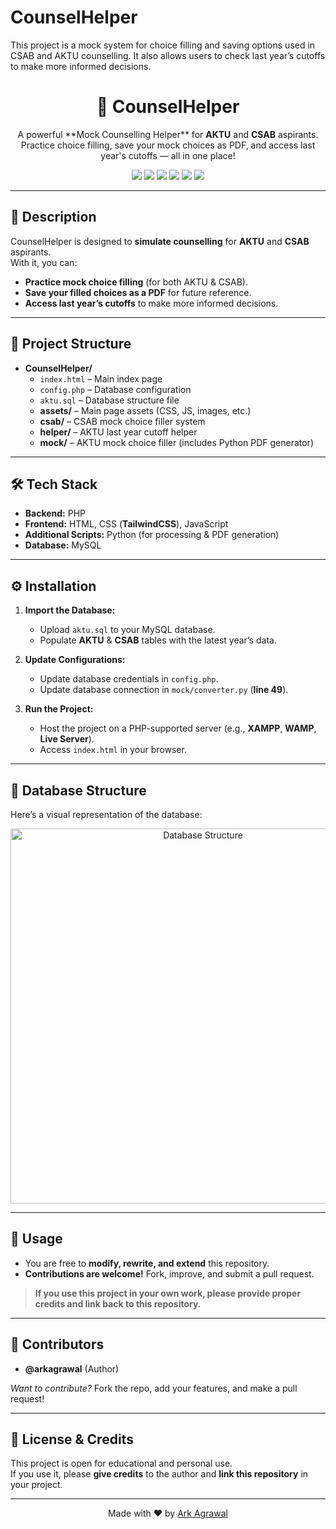 # CounselHelper
This project is a mock system for choice filling and saving options used in CSAB and AKTU counselling. It also allows users to check last year’s cutoffs to make more informed decisions.
<h1 align="center">🧩 CounselHelper</h1>
<p align="center">
A powerful **Mock Counselling Helper** for <b>AKTU</b> and <b>CSAB</b> aspirants.  
Practice choice filling, save your mock choices as PDF, and access last year's cutoffs — all in one place!
</p>

<p align="center">
  <img src="https://img.shields.io/badge/Backend-PHP-blue?style=flat-square">
  <img src="https://img.shields.io/badge/Frontend-HTML%20%7C%20TailwindCSS%20%7C%20JS-green?style=flat-square">
  <img src="https://img.shields.io/badge/Scripts-Python-yellow?style=flat-square">
  <img src="https://img.shields.io/badge/Database-MySQL-orange?style=flat-square">
  <img src="https://img.shields.io/badge/Contributions-Welcome-brightgreen?style=flat-square">
  <img src="https://visitor-badge.laobi.icu/badge?page_id=arkagrawal.CounselHelper&style=flat-square">
</p>

---

## 📖 Description
CounselHelper is designed to **simulate counselling** for **AKTU** and **CSAB** aspirants.  
With it, you can:  
- **Practice mock choice filling** (for both AKTU & CSAB).  
- **Save your filled choices as a PDF** for future reference.  
- **Access last year’s cutoffs** to make more informed decisions.  

---

## 📂 Project Structure

<ul>
  <li><b>CounselHelper/</b>
    <ul>
      <li><code>index.html</code> – Main index page</li>
      <li><code>config.php</code> – Database configuration</li>
      <li><code>aktu.sql</code> – Database structure file</li>
      <li><b>assets/</b> – Main page assets (CSS, JS, images, etc.)</li>
      <li><b>csab/</b> – CSAB mock choice filler system</li>
      <li><b>helper/</b> – AKTU last year cutoff helper</li>
      <li><b>mock/</b> – AKTU mock choice filler (includes Python PDF generator)</li>
    </ul>
  </li>
</ul>

---

## 🛠️ Tech Stack
- **Backend:** PHP  
- **Frontend:** HTML, CSS (**TailwindCSS**), JavaScript  
- **Additional Scripts:** Python (for processing & PDF generation)  
- **Database:** MySQL  

---

## ⚙️ Installation
1. **Import the Database:**  
   - Upload `aktu.sql` to your MySQL database.  
   - Populate **AKTU** & **CSAB** tables with the latest year’s data.  

2. **Update Configurations:**  
   - Update database credentials in `config.php`.  
   - Update database connection in `mock/converter.py` (**line 49**).  

3. **Run the Project:**  
   - Host the project on a PHP-supported server (e.g., **XAMPP**, **WAMP**, **Live Server**).  
   - Access `index.html` in your browser.  

---

## 🧩 Database Structure
Here’s a visual representation of the database:  

<p align="center">
  <img src="https://camo.githubusercontent.com/2112af9e817f970d89c9f21d6925bfc9e113fca0f1db427dfb8c2de2fe46acfd/68747470733a2f2f692e6962622e636f2f70724e423346366d2f616b74752d64622d7374727563747572652e706e67" alt="Database Structure" width="600">
</p>

---

## 📖 Usage
- You are free to **modify, rewrite, and extend** this repository.  
- **Contributions are welcome!** Fork, improve, and submit a pull request.  

> **If you use this project in your own work, please provide proper credits and link back to this repository.**

---

## 👤 Contributors
- **@arkagrawal** (Author)  

*Want to contribute?* Fork the repo, add your features, and make a pull request!  

---

## 📜 License & Credits
This project is open for educational and personal use.  
If you use it, please **give credits** to the author and **link this repository** in your project.

---

<p align="center">
  Made with ❤️ by <a href="https://github.com/arkagrawall">Ark Agrawal</a>
</p>

